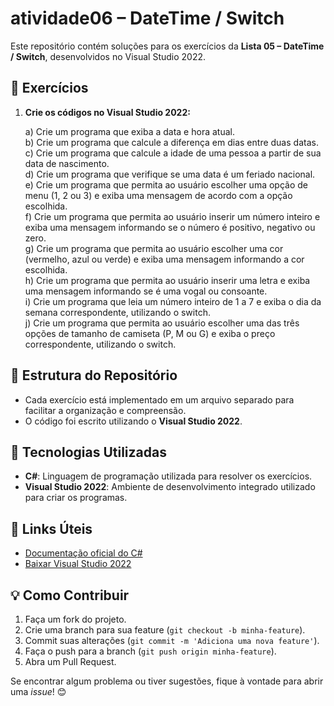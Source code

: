 
# atividade06 – DateTime / Switch  

Este repositório contém soluções para os exercícios da **Lista 05 – DateTime / Switch**, desenvolvidos no Visual Studio 2022.

## 📝 Exercícios  

1. **Crie os códigos no Visual Studio 2022:**  

   a) Crie um programa que exiba a data e hora atual.  
   b) Crie um programa que calcule a diferença em dias entre duas datas.  
   c) Crie um programa que calcule a idade de uma pessoa a partir de sua data de nascimento.  
   d) Crie um programa que verifique se uma data é um feriado nacional.  
   e) Crie um programa que permita ao usuário escolher uma opção de menu (1, 2 ou 3) e exiba uma mensagem de acordo com a opção escolhida.  
   f) Crie um programa que permita ao usuário inserir um número inteiro e exiba uma mensagem informando se o número é positivo, negativo ou zero.  
   g) Crie um programa que permita ao usuário escolher uma cor (vermelho, azul ou verde) e exiba uma mensagem informando a cor escolhida.  
   h) Crie um programa que permita ao usuário inserir uma letra e exiba uma mensagem informando se é uma vogal ou consoante.  
   i) Crie um programa que leia um número inteiro de 1 a 7 e exiba o dia da semana correspondente, utilizando o switch.  
   j) Crie um programa que permita ao usuário escolher uma das três opções de tamanho de camiseta (P, M ou G) e exiba o preço correspondente, utilizando o switch.  

## 📂 Estrutura do Repositório  

- Cada exercício está implementado em um arquivo separado para facilitar a organização e compreensão.  
- O código foi escrito utilizando o **Visual Studio 2022**.  

## 🚀 Tecnologias Utilizadas  

- **C#**: Linguagem de programação utilizada para resolver os exercícios.  
- **Visual Studio 2022**: Ambiente de desenvolvimento integrado utilizado para criar os programas.  

## 🔗 Links Úteis  

- [Documentação oficial do C#](https://learn.microsoft.com/dotnet/csharp/)  
- [Baixar Visual Studio 2022](https://visualstudio.microsoft.com/pt-br/vs/)  

## 💡 Como Contribuir  

1. Faça um fork do projeto.  
2. Crie uma branch para sua feature (`git checkout -b minha-feature`).  
3. Commit suas alterações (`git commit -m 'Adiciona uma nova feature'`).  
4. Faça o push para a branch (`git push origin minha-feature`).  
5. Abra um Pull Request.  

Se encontrar algum problema ou tiver sugestões, fique à vontade para abrir uma _issue_! 😊  
